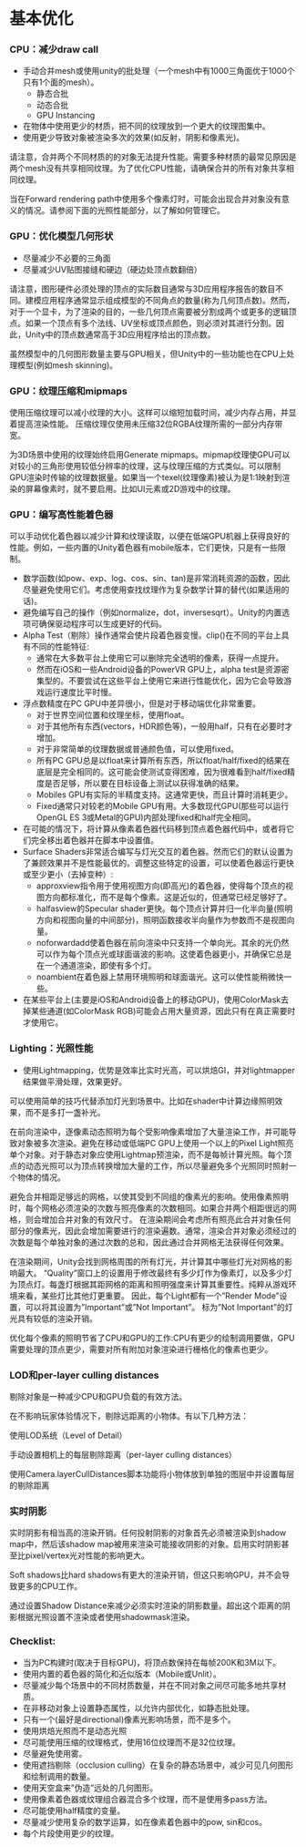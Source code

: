 # 基本优化



### CPU：减少draw call <a id="cpu&#x51CF;&#x5C11;draw-call"></a>

* 手动合并mesh或使用unity的批处理（一个mesh中有1000三角面优于1000个只有1个面的mesh）。
  * 静态合批
  * 动态合批
  * GPU Instancing
* 在物体中使用更少的材质，把不同的纹理放到一个更大的纹理图集中。
* 使用更少导致对象被渲染多次的效果\(如反射，阴影和像素光\)。

请注意，合并两个不同材质的的对象无法提升性能。需要多种材质的最常见原因是两个mesh没有共享相同纹理。为了优化CPU性能，请确保合并的所有对象共享相同纹理。

当在Forward rendering path中使用多个像素灯时，可能会出现合并对象没有意义的情况。请参阅下面的光照性能部分，以了解如何管理它。

### GPU：优化模型几何形状 <a id="gpu&#x4F18;&#x5316;&#x6A21;&#x578B;&#x51E0;&#x4F55;&#x5F62;&#x72B6;"></a>

* 尽量减少不必要的三角面
* 尽量减少UV贴图接缝和硬边（硬边处顶点数翻倍）

请注意，图形硬件必须处理的顶点的实际数目通常与3D应用程序报告的数目不同。建模应用程序通常显示组成模型的不同角点的数量\(称为几何顶点数\)。然而，对于一个显卡，为了渲染的目的，一些几何顶点需要被分割成两个或更多的逻辑顶点。如果一个顶点有多个法线、UV坐标或顶点颜色，则必须对其进行分割。因此，Unity中的顶点数通常高于3D应用程序给出的顶点数。

虽然模型中的几何图形数量主要与GPU相关，但Unity中的一些功能也在CPU上处理模型\(例如mesh skinning\)。

### GPU：纹理压缩和mipmaps <a id="gpu&#x7EB9;&#x7406;&#x538B;&#x7F29;&#x548C;mipmaps"></a>

使用压缩纹理可以减小纹理的大小。这样可以缩短加载时间，减少内存占用，并显着提高渲染性能。 压缩纹理仅使用未压缩32位RGBA纹理所需的一部分内存带宽。

为3D场景中使用的纹理始终启用Generate mipmaps。mipmap纹理使GPU可以对较小的三角形使用较低分辨率的纹理，这与纹理压缩的方式类似。可以限制GPU渲染时传输的纹理数据量。如果当一个texel\(纹理像素\)被认为是1:1映射到渲染的屏幕像素时，就不要启用。比如UI元素或2D游戏中的纹理。

### GPU：编写高性能着色器 <a id="gpu&#x7F16;&#x5199;&#x9AD8;&#x6027;&#x80FD;&#x7740;&#x8272;&#x5668;"></a>

可以手动优化着色器以减少计算和纹理读取，以便在低端GPU机器上获得良好的性能。例如，一些内置的Unity着色器有mobile版本，它们更快，只是有一些限制。

* 数学函数\(如pow、exp、log、cos、sin、tan\)是非常消耗资源的函数，因此尽量避免使用它们。考虑使用查找纹理作为复杂数学计算的替代\(如果适用的话\)。
* 避免编写自己的操作（例如normalize，dot，inversesqrt）。Unity的内置选项可确保驱动程序可以生成更好的代码。
* Alpha Test（剔除）操作通常会使片段着色器变慢。clip\(\)在不同的平台上具有不同的性能特征:
  * 通常在大多数平台上使用它可以删除完全透明的像素，获得一点提升。
  * 然而在iOS和一些Android设备的PowerVR GPU上，alpha test是资源密集型的。不要尝试在这些平台上使用它来进行性能优化，因为它会导致游戏运行速度比平时慢。
* 浮点数精度在PC GPU中差异很小，但是对于移动端优化非常重要。
  * 对于世界空间位置和纹理坐标，使用float。
  * 对于其他所有东西\(vectors，HDR颜色等\)，一般用half，只有在必要时才增加。
  * 对于非常简单的纹理数据或普通颜色值，可以使用fixed。
  * 所有PC GPU总是以float来计算所有东西，所以float/half/fixed的结果在底层是完全相同的。这可能会使测试变得困难，因为很难看到half/fixed精度是否足够，所以要在目标设备上测试以获得准确的结果。
  * Mobiles GPU有实际的半精度支持。这通常更快，而且计算时消耗更少。
  * Fixed通常只对较老的Mobile GPU有用。大多数现代GPU\(那些可以运行OpenGL ES 3或Metal的GPU\)内部处理fixed和half完全相同。
* 在可能的情况下，将计算从像素着色器代码移到顶点着色器代码中，或者将它们完全移出着色器并在脚本中设置值。
* Surface Shaders非常适合编写与灯光交互的着色器。然而它们的默认设置为了兼顾效果并不是性能最优的。调整这些特定的设置，可以使着色器运行更快或至少更小（去掉变种）:
  * approxview指令用于使用视图方向\(即高光\)的着色器，使得每个顶点的视图方向都标准化，而不是每个像素。这是近似的，但通常已经足够好了。
  * halfasview的Specular shader更快。每个顶点计算并归一化半向量\(照明方向和视图向量的中间部分\)，照明函数接收半向量作为参数而不是视图向量。
  * noforwardadd使着色器在前向渲染中只支持一个单向光。其余的光仍然可以作为每个顶点光或球面谐波的影响。这使着色器更小，并确保它总是在一个通道渲染，即使有多个灯。
  * noambient在着色器上禁用环境照明和球面谐光。这可以使性能稍微快一些。
* 在某些平台上\(主要是iOS和Android设备上的移动GPU\)，使用ColorMask去掉某些通道\(如ColorMask RGB\)可能会占用大量资源，因此只有在真正需要时才使用它。

### Lighting：光照性能 <a id="lighting&#x5149;&#x7167;&#x6027;&#x80FD;"></a>

* 使用Lightmapping，优势是效率比实时光高，可以烘焙GI，并对lightmapper结果做平滑处理，效果更好。

可以使用简单的技巧代替添加灯光到场景中。比如在shader中计算边缘照明效果，而不是多打一盏补光。

在前向渲染中，逐像素动态照明为每个受影响像素增加了大量渲染工作，并可能导致对象被多次渲染。避免在移动或低端PC GPU上使用一个以上的Pixel Light照亮单个对象。对于静态对象应使用Lightmap预渲染，而不是每帧计算光照。每个顶点的动态光照可以为顶点转换增加大量的工作，所以尽量避免多个光照同时照射一个物体的情况。

避免合并相距足够远的网格，以使其受到不同组的像素光的影响。使用像素照明时，每个网格必须渲染的次数与照亮像素的次数相同。如果合并两个相距很远的网格，则会增加合并对象的有效尺寸。 在渲染期间会考虑所有照亮此合并对象任何部分的像素光，因此会增加需要进行的渲染遍数。通常，渲染合并对象必须经过的次数是每个单独对象的通过次数的总和，因此通过合并网格无法获得任何效果。

在渲染期间，Unity会找到网格周围的所有灯光，并计算其中哪些灯光对网格的影响最大。 “Quality”窗口上的设置用于修改最终有多少灯作为像素灯，以及多少灯为顶点灯。每盏灯根据其距网格的距离和照明强度来计算其重要性。纯粹从游戏环境来看，某些灯比其他灯更重要。 因此，每个Light都有一个”Render Mode”设置，可以将其设置为”Important”或”Not Important”。 标为”Not Important”的灯光具有较低的渲染开销。

优化每个像素的照明节省了CPU和GPU的工作:CPU有更少的绘制调用要做，GPU需要处理的顶点更少，需要对所有附加对象渲染进行栅格化的像素也更少。

### LOD和per-layer culling distances <a id="lod&#x548C;per-layer-culling-distances"></a>

剔除对象是一种减少CPU和GPU负载的有效方法。

在不影响玩家体验情况下，剔除远距离的小物体。有以下几种方法：

使用LOD系统（Level of Detail）

手动设置相机上的每层剔除距离（per-layer culling distances） 

使用Camera.layerCullDistances脚本功能将小物体放到单独的图层中并设置每层的剔除距离

### 实时阴影 <a id="&#x5B9E;&#x65F6;&#x9634;&#x5F71;"></a>

实时阴影有相当高的渲染开销。任何投射阴影的对象首先必须被渲染到shadow map中，然后该shadow map被用来渲染可能接收阴影的对象。启用实时阴影甚至比pixel/vertex光对性能的影响更大。

Soft shadows比hard shadows有更大的渲染开销，但这只影响GPU，并不会导致更多的CPU工作。

通过设置Shadow Distance来减少必须实时渲染的阴影数量。超出这个距离的阴影根据光照设置不渲染或者使用shadowmask渲染。

### Checklist: <a id="checklist"></a>

* 当为PC构建时\(取决于目标GPU\)，将顶点数保持在每帧200K和3M以下。
* 使用内置的着色器的简化和近似版本（Mobile或Unlit）。
* 尽量减少每个场景中的不同材质数量，并在不同对象之间尽可能多地共享材质。
* 在非移动对象上设置静态属性，以允许内部优化，如静态批处理。
* 只有一个\(最好是directional\)像素光影响场景，而不是多个。
* 使用烘焙光照而不是动态光照
* 尽可能使用压缩的纹理格式，使用16位纹理而不是32位纹理。
* 尽量避免使用雾。
* 使用遮挡剔除（occlusion culling）在复杂的静态场景中，减少可见几何图形和绘制调用的数量。
* 使用天空盒来”伪造”远处的几何图形。
* 使用像素着色器或纹理组合器混合多个纹理，而不是使用多pass方法。
* 尽可能使用half精度的变量。
* 尽量减少使用复杂的数学运算，如在像素着色器中的pow, sin和cos。
* 每个片段使用更少的纹理。

